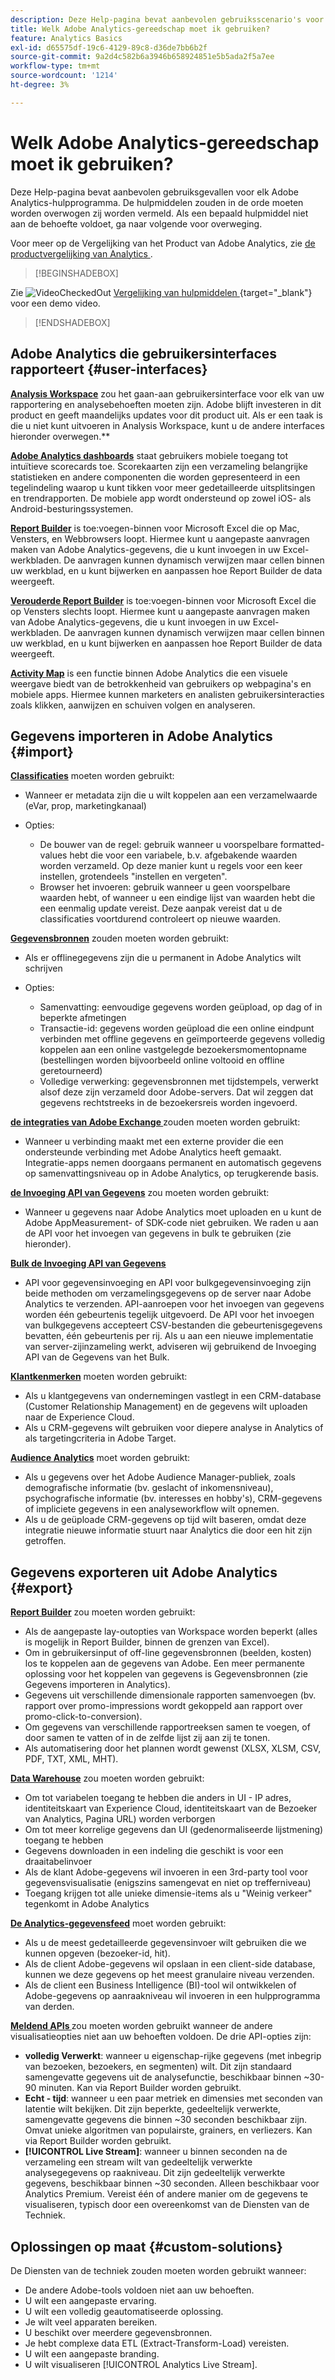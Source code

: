 ```yaml
---
description: Deze Help-pagina bevat aanbevolen gebruiksscenario's voor elke Adobe Analytics-tool. De hulpmiddelen zouden in de orde moeten worden overwogen zij worden vermeld. Als een bepaald hulpmiddel niet aan de behoefte voldoet, ga naar volgende voor overweging.
title: Welk Adobe Analytics-gereedschap moet ik gebruiken?
feature: Analytics Basics
exl-id: d65575df-19c6-4129-89c8-d36de7bb6b2f
source-git-commit: 9a2d4c582b6a3946b658924851e5b5ada2f5a7ee
workflow-type: tm+mt
source-wordcount: '1214'
ht-degree: 3%

---
```


# Welk Adobe Analytics-gereedschap moet ik gebruiken?

Deze Help-pagina bevat aanbevolen gebruiksgevallen voor elk Adobe Analytics-hulpprogramma. De hulpmiddelen zouden in de orde moeten worden overwogen zij worden vermeld. Als een bepaald hulpmiddel niet aan de behoefte voldoet, ga naar volgende voor overweging.

Voor meer op de Vergelijking van het Product van Adobe Analytics, zie [ de productvergelijking van Analytics ](/help/analyze/get-started/analytics-product-comparison.md).


>[!BEGINSHADEBOX]

Zie ![ VideoCheckedOut ](/help/assets/icons/VideoCheckedOut.svg) [ Vergelijking van hulpmiddelen ](https://video.tv.adobe.com/v/27220?quality=12&learn=on){target="_blank"} voor een demo video.

>[!ENDSHADEBOX]


## Adobe Analytics die gebruikersinterfaces rapporteert {#user-interfaces}

**[Analysis Workspace](/help/analyze/analysis-workspace/home.md)** zou het gaan-aan gebruikersinterface voor elk van uw rapportering en analysebehoeften moeten zijn. Adobe blijft investeren in dit product en geeft maandelijks updates voor dit product uit. Als er een taak is die u niet kunt uitvoeren in Analysis Workspace, kunt u de andere interfaces hieronder overwegen.**

**[Adobe Analytics dashboards](/help/analyze/mobile-app/home.md)** staat gebruikers mobiele toegang tot intuïtieve scorecards toe. Scorekaarten zijn een verzameling belangrijke statistieken en andere componenten die worden gepresenteerd in een tegelindeling waarop u kunt tikken voor meer gedetailleerde uitsplitsingen en trendrapporten. De mobiele app wordt ondersteund op zowel iOS- als Android-besturingssystemen.

**[Report Builder](/help/analyze/report-builder/rb-overview.md)** is toe:voegen-binnen voor Microsoft Excel die op Mac, Vensters, en Webbrowsers loopt. Hiermee kunt u aangepaste aanvragen maken van Adobe Analytics-gegevens, die u kunt invoegen in uw Excel-werkbladen. De aanvragen kunnen dynamisch verwijzen maar cellen binnen uw werkblad, en u kunt bijwerken en aanpassen hoe Report Builder de data weergeeft.

**[Verouderde Report Builder](/help/analyze/legacy-report-builder/home.md)** is toe:voegen-binnen voor Microsoft Excel die op Vensters slechts loopt. Hiermee kunt u aangepaste aanvragen maken van Adobe Analytics-gegevens, die u kunt invoegen in uw Excel-werkbladen. De aanvragen kunnen dynamisch verwijzen maar cellen binnen uw werkblad, en u kunt bijwerken en aanpassen hoe Report Builder de data weergeeft.

**[Activity Map](/help/analyze/activity-map/overview.md)** is een functie binnen Adobe Analytics die een visuele weergave biedt van de betrokkenheid van gebruikers op webpagina&#39;s en mobiele apps. Hiermee kunnen marketers en analisten gebruikersinteracties zoals klikken, aanwijzen en schuiven volgen en analyseren.

## Gegevens importeren in Adobe Analytics {#import}

**[Classificaties](/help/components/classifications/c-classifications.md)** moeten worden gebruikt:

* Wanneer er metadata zijn die u wilt koppelen aan een verzamelwaarde (eVar, prop, marketingkanaal)
* Opties:

   * De bouwer van de regel: gebruik wanneer u voorspelbare formatted-values hebt die voor een variabele, b.v. afgebakende waarden worden verzameld. Op deze manier kunt u regels voor een keer instellen, grotendeels &quot;instellen en vergeten&quot;.
   * Browser het invoeren: gebruik wanneer u geen voorspelbare waarden hebt, of wanneer u een eindige lijst van waarden hebt die een eenmalig update vereist. Deze aanpak vereist dat u de classificaties voortdurend controleert op nieuwe waarden.

**[Gegevensbronnen](/help/import/data-sources/overview.md)** zouden moeten worden gebruikt:

* Als er offlinegegevens zijn die u permanent in Adobe Analytics wilt schrijven
* Opties:

   * Samenvatting: eenvoudige gegevens worden geüpload, op dag of in beperkte afmetingen
   * Transactie-id: gegevens worden geüpload die een online eindpunt verbinden met offline gegevens en geïmporteerde gegevens volledig koppelen aan een online vastgelegde bezoekersmomentopname (bestellingen worden bijvoorbeeld online voltooid en offline geretourneerd)
   * Volledige verwerking: gegevensbronnen met tijdstempels, verwerkt alsof deze zijn verzameld door Adobe-servers. Dat wil zeggen dat gegevens rechtstreeks in de bezoekersreis worden ingevoerd.

**[de integraties van Adobe Exchange ](https://www.adobeexchange.com/experiencecloud.html)** zouden moeten worden gebruikt:

* Wanneer u verbinding maakt met een externe provider die een ondersteunde verbinding met Adobe Analytics heeft gemaakt. Integratie-apps nemen doorgaans permanent en automatisch gegevens op samenvattingsniveau op in Adobe Analytics, op terugkerende basis.

**[de Invoeging API van Gegevens](/help/import/c-data-insertion-api/c-data-insertion-api.md)** zou moeten worden gebruikt:

* Wanneer u gegevens naar Adobe Analytics moet uploaden en u kunt de Adobe AppMeasurement- of SDK-code niet gebruiken. We raden u aan de API voor het invoegen van gegevens in bulk te gebruiken (zie hieronder).

**[Bulk de Invoeging API van Gegevens ](https://www.adobe.io/apis/experiencecloud/analytics/docs.html#!AdobeDocs/analytics-2.0-apis/master/bdia.md)**

* API voor gegevensinvoeging en API voor bulkgegevensinvoeging zijn beide methoden om verzamelingsgegevens op de server naar Adobe Analytics te verzenden. API-aanroepen voor het invoegen van gegevens worden één gebeurtenis tegelijk uitgevoerd. De API voor het invoegen van bulkgegevens accepteert CSV-bestanden die gebeurtenisgegevens bevatten, één gebeurtenis per rij. Als u aan een nieuwe implementatie van server-zijinzameling werkt, adviseren wij gebruikend de Invoeging API van de Gegevens van het Bulk.

**[Klantkenmerken](https://experienceleague.adobe.com/docs/core-services/interface/customer-attributes/attributes.html?lang=nl-NL)** moeten worden gebruikt:

* Als u klantgegevens van ondernemingen vastlegt in een CRM-database (Customer Relationship Management) en de gegevens wilt uploaden naar de Experience Cloud.
* Als u CRM-gegevens wilt gebruiken voor diepere analyse in Analytics of als targetingcriteria in Adobe Target.

**[Audience Analytics](/help/integrate/c-audience-analytics/mc-audiences-aam.md)** moet worden gebruikt:

* Als u gegevens over het Adobe Audience Manager-publiek, zoals demografische informatie (bv. geslacht of inkomensniveau), psychografische informatie (bv. interesses en hobby&#39;s), CRM-gegevens of impliciete gegevens in een analyseworkflow wilt opnemen.
* Als u de geüploade CRM-gegevens op tijd wilt baseren, omdat deze integratie nieuwe informatie stuurt naar Analytics die door een hit zijn getroffen.

## Gegevens exporteren uit Adobe Analytics {#export}

**[Report Builder](/help/analyze/report-builder/rb-overview.md)** zou moeten worden gebruikt:

* Als de aangepaste lay-outopties van Workspace worden beperkt (alles is mogelijk in Report Builder, binnen de grenzen van Excel).
* Om in gebruikersinput of off-line gegevensbronnen (beelden, kosten) los te koppelen aan de gegevens van Adobe. Een meer permanente oplossing voor het koppelen van gegevens is Gegevensbronnen (zie Gegevens importeren in Analytics).
* Gegevens uit verschillende dimensionale rapporten samenvoegen (bv. rapport over promo-impressions wordt gekoppeld aan rapport over promo-click-to-conversion).
* Om gegevens van verschillende rapportreeksen samen te voegen, of door samen te vatten of in de zelfde lijst zij aan zij te tonen.
* Als automatisering door het plannen wordt gewenst (XLSX, XLSM, CSV, PDF, TXT, XML, MHT).

**[Data Warehouse](/help/export/data-warehouse/data-warehouse.md)** zou moeten worden gebruikt:

* Om tot variabelen toegang te hebben die anders in UI - IP adres, identiteitskaart van Experience Cloud, identiteitskaart van de Bezoeker van Analytics, Pagina URL) worden verborgen
* Om tot meer korrelige gegevens dan UI (gedenormaliseerde lijstmening) toegang te hebben
* Gegevens downloaden in een indeling die geschikt is voor een draaitabelinvoer
* Als de klant Adobe-gegevens wil invoeren in een 3rd-party tool voor gegevensvisualisatie (enigszins samengevat en niet op trefferniveau)
* Toegang krijgen tot alle unieke dimensie-items als u &quot;Weinig verkeer&quot; tegenkomt in Adobe Analytics

**[De Analytics-gegevensfeed](/help/export/analytics-data-feed/c-df-contents/datafeeds-contents.md)** moet worden gebruikt:

* Als u de meest gedetailleerde gegevensinvoer wilt gebruiken die we kunnen opgeven (bezoeker-id, hit).
* Als de client Adobe-gegevens wil opslaan in een client-side database, kunnen we deze gegevens op het meest granulaire niveau verzenden.
* Als de client een Business Intelligence (BI)-tool wil ontwikkelen of Adobe-gegevens op aanraakniveau wil invoeren in een hulpprogramma van derden.

**[Meldend APIs ](https://www.adobe.io/apis/experiencecloud/analytics/docs.html#!AdobeDocs/analytics-2.0-apis/master/reporting-guide.md)** zou moeten worden gebruikt wanneer de andere visualisatieopties niet aan uw behoeften voldoen. De drie API-opties zijn:

* **volledig Verwerkt**: wanneer u eigenschap-rijke gegevens (met inbegrip van bezoeken, bezoekers, en segmenten) wilt. Dit zijn standaard samengevatte gegevens uit de analysefunctie, beschikbaar binnen ~30-90 minuten. Kan via Report Builder worden gebruikt.
* **Echt - tijd**: wanneer u een paar metriek en dimensies met seconden van latentie wilt bekijken. Dit zijn beperkte, gedeeltelijk verwerkte, samengevatte gegevens die binnen ~30 seconden beschikbaar zijn. Omvat unieke algoritmen van populairste, grainers, en verliezers. Kan via Report Builder worden gebruikt.
* **[!UICONTROL Live Stream]**: wanneer u binnen seconden na de verzameling een stream wilt van gedeeltelijk verwerkte analysegegevens op raakniveau. Dit zijn gedeeltelijk verwerkte gegevens, beschikbaar binnen ~30 seconden. Alleen beschikbaar voor Analytics Premium. Vereist één of andere manier om de gegevens te visualiseren, typisch door een overeenkomst van de Diensten van de Techniek.

## Oplossingen op maat {#custom-solutions}

De Diensten van de techniek zouden moeten worden gebruikt wanneer:

* De andere Adobe-tools voldoen niet aan uw behoeften.
* U wilt een aangepaste ervaring.
* U wilt een volledig geautomatiseerde oplossing.
* Je wilt veel apparaten bereiken.
* U beschikt over meerdere gegevensbronnen.
* Je hebt complexe data ETL (Extract-Transform-Load) vereisten.
* U wilt een aangepaste branding.
* U wilt visualiseren [!UICONTROL Analytics Live Stream].
